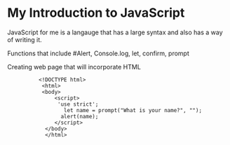 # My Introduction to JavaScript

JavaScript for me is a langauge that has a large syntax and also has a way of writing it.

Functions that include
#Alert, Console.log, let, confirm, prompt

Creating web page that will incorporate HTML
              
              
              <!DOCTYPE html>
               <html>
               <body>
                   <script>
                    'use strict';
                      let name = prompt("What is your name?", "");
                     alert(name);
                   </script>
                </body>
                </html>
